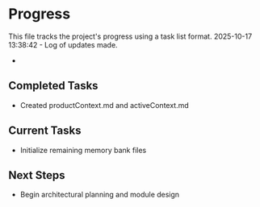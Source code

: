 # Progress

This file tracks the project's progress using a task list format.
2025-10-17 13:38:42 - Log of updates made.

*

## Completed Tasks

*   Created productContext.md and activeContext.md

## Current Tasks

*   Initialize remaining memory bank files

## Next Steps

*   Begin architectural planning and module design